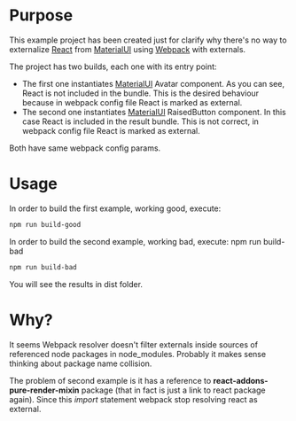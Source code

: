 # Purpose

This example project has been created just for clarify why there's no way to externalize [React](https://facebook.github.io/react/) from [MaterialUI](https://github.com/callemall/material-ui) using [Webpack](https://github.com/webpack/webpack) with externals.

The project has two builds, each one with its entry point:

- The first one instantiates [MaterialUI](https://github.com/callemall/material-ui) Avatar component. As you can see, React is not included in the bundle. This is the desired behaviour because in webpack config file React is marked as external.
- The second one instantiates [MaterialUI](https://github.com/callemall/material-ui) RaisedButton component. In this case React is included in the result bundle. This is not correct, in webpack config file React is marked as external.

Both have same webpack config params.

# Usage 

In order to build the first example, working good, execute: 
```sh
npm run build-good
```
In order to build the second example, working bad, execute: npm run build-bad
```sh
npm run build-bad
```

You will see the results in dist folder.

# Why?

It seems Webpack resolver doesn't filter externals inside sources of referenced node packages in node_modules. Probably it makes sense thinking about package name collision.

The problem of second example is it has a reference to **react-addons-pure-render-mixin** package (that in fact is just a link to react package again). Since this *import* statement webpack stop resolving react as external.
